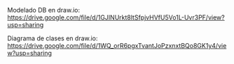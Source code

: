 Modelado DB en draw.io:
https://drive.google.com/file/d/1GJINUrkt8ltSfpjvHVfU5Vo1L-Uvr3PF/view?usp=sharing

Diagrama de clases en draw.io: 
https://drive.google.com/file/d/1WQ_orR6pgxTvantJoPzxnxtBQo8GK1y4/view?usp=sharing
